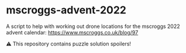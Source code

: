# mscroggs-advent-2022

A script to help with working out drone locations for the mscroggs 2022 advent calendar: https://www.mscroggs.co.uk/blog/97
 
:warning: This repository contains puzzle solution spoilers!

